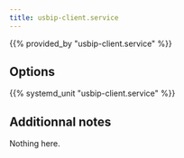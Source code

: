 ```yaml
---
title: usbip-client.service
---
```


{{% provided_by "usbip-client.service" %}}

## Options

{{% systemd_unit "usbip-client.service" %}}

## Additionnal notes

Nothing here.
